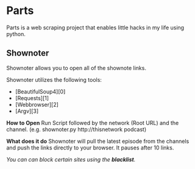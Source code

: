 # Parts


Parts is a web scraping project that enables little hacks in my life using python. 

## Shownoter
Shownoter allows you to open all of the shownote links.

Shownoter utilizes the following tools:
 - [BeautifulSoup4][0]
 - [Requests][1]
 - [Webbrowser][2]
 - [Argv][3]

**How to Open**
Run Script followed by the network (Root URL) and the channel. (e.g. shownoter.py http://thisnetwork podcast)

**What does it do**
Shownoter will pull the latest episode from the channels and push the links directly to your browser. It pauses after 10 links. 

*You can can block certain sites using the **blacklist**.*

